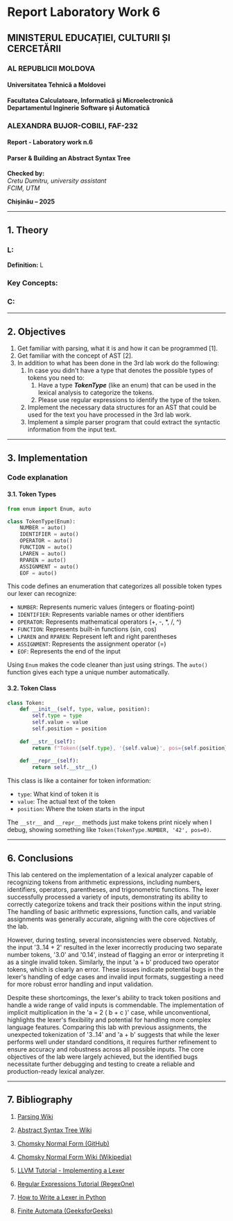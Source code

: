 # Report Laboratory Work 6

## MINISTERUL EDUCAȚIEI, CULTURII ȘI CERCETĂRII
### AL REPUBLICII MOLDOVA
#### Universitatea Tehnică a Moldovei  
**Facultatea Calculatoare, Informatică și Microelectronică**  
**Departamentul Inginerie Software și Automatică**  

### **ALEXANDRA BUJOR-COBILI, FAF-232**  
#### **Report - Laboratory work n.6**  
#### **Parser & Building an Abstract Syntax Tree**  

**Checked by:**  
*Cretu Dumitru, university assistant*  
*FCIM, UTM*  

**Chișinău – 2025**  

---

## **1. Theory**

### **L:**
**Definition:** L
### **Key Concepts:** 

### **C:**

---

## **2. Objectives**

1. Get familiar with parsing, what it is and how it can be programmed [1].
2. Get familiar with the concept of AST [2].
3. In addition to what has been done in the 3rd lab work do the following:
   1. In case you didn't have a type that denotes the possible types of tokens you need to:
      1. Have a type __*TokenType*__ (like an enum) that can be used in the lexical analysis to categorize the tokens. 
      2. Please use regular expressions to identify the type of the token.
   2. Implement the necessary data structures for an AST that could be used for the text you have processed in the 3rd lab work.
   3. Implement a simple parser program that could extract the syntactic information from the input text.

---

## **3. Implementation**

### **Code explanation**  
#### **3.1. Token Types**
```python
from enum import Enum, auto

class TokenType(Enum):
    NUMBER = auto()
    IDENTIFIER = auto()
    OPERATOR = auto()
    FUNCTION = auto()
    LPAREN = auto()
    RPAREN = auto()
    ASSIGNMENT = auto()
    EOF = auto()
```

This code defines an enumeration that categorizes all possible token types our lexer can recognize:
- `NUMBER`: Represents numeric values (integers or floating-point)
- `IDENTIFIER`: Represents variable names or other identifiers
- `OPERATOR`: Represents mathematical operators (+, -, *, /, ^)
- `FUNCTION`: Represents built-in functions (sin, cos)
- `LPAREN` and `RPAREN`: Represent left and right parentheses
- `ASSIGNMENT`: Represents the assignment operator (=)
- `EOF`: Represents the end of the input  

Using `Enum` makes the code cleaner than just using strings. The `auto()` function gives each type a unique number automatically.

#### **3.2. Token Class**

```python
class Token:
    def __init__(self, type, value, position):
        self.type = type
        self.value = value
        self.position = position
    
    def __str__(self):
        return f"Token({self.type}, '{self.value}', pos={self.position})"
    
    def __repr__(self):
        return self.__str__()
```

This class is like a container for token information:
- `type`: What kind of token it is
- `value`: The actual text of the token
- `position`: Where the token starts in the input

The `__str__` and `__repr__` methods just make tokens print nicely when I debug, showing something like `Token(TokenType.NUMBER, '42', pos=0)`.


---

## **6. Conclusions**

This lab centered on the implementation of a lexical analyzer capable of recognizing tokens from arithmetic expressions, including numbers, identifiers, operators, parentheses, and trigonometric functions. The lexer successfully processed a variety of inputs, demonstrating its ability to correctly categorize tokens and track their positions within the input string. The handling of basic arithmetic expressions, function calls, and variable assignments was generally accurate, aligning with the core objectives of the lab.

However, during testing, several inconsistencies were observed. Notably, the input '3..14 + 2' resulted in the lexer incorrectly producing two separate number tokens, '3.0' and '0.14', instead of flagging an error or interpreting it as a single invalid token. Similarly, the input 'a + b' produced two operator tokens, which is clearly an error. These issues indicate potential bugs in the lexer's handling of edge cases and invalid input formats, suggesting a need for more robust error handling and input validation.

Despite these shortcomings, the lexer's ability to track token positions and handle a wide range of valid inputs is commendable. The implementation of implicit multiplication in the 'a = 2 ( b + c )' case, while unconventional, highlights the lexer's flexibility and potential for handling more complex language features. Comparing this lab with previous assignments, the unexpected tokenization of '3..14' and 'a + b' suggests that while the lexer performs well under standard conditions, it requires further refinement to ensure accuracy and robustness across all possible inputs. The core objectives of the lab were largely achieved, but the identified bugs necessitate further debugging and testing to create a reliable and production-ready lexical analyzer.

---

## **7. Bibliography**
1. [Parsing Wiki](https://en.wikipedia.org/wiki/Parsing)

2. [Abstract Syntax Tree Wiki](https://en.wikipedia.org/wiki/Abstract_syntax_tree)
 
1. [Chomsky Normal Form (GitHub)](https://github.com/filpatterson/DSL_laboratory_works/blob/master/5_ChomskyNormalForm/task.md)
2. [Chomsky Normal Form Wiki (Wikipedia)](https://en.wikipedia.org/wiki/Chomsky_normal_form)


3. [LLVM Tutorial - Implementing a Lexer](https://llvm.org/docs/tutorial/MyFirstLanguageFrontend/LangImpl01.html)
4. [Regular Expressions Tutorial (RegexOne)](https://regexone.com/)
5. [How to Write a Lexer in Python](https://tomassetti.me/parsing-in-python/)
6. [Finite Automata (GeeksforGeeks)](https://www.geeksforgeeks.org/finite-automata-fa/)